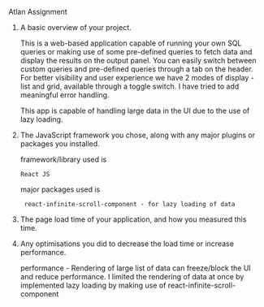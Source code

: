 Atlan Assignment

1. A basic overview of your project.

    This is a web-based application capable of running your own SQL queries or making use of some pre-defined queries to fetch data and         display the results on the output panel.
    You can easily switch between custom queries and pre-defined queries through a tab on the header.
    For better visibility and user experience we have 2 modes of display - list and grid, available through a toggle switch.
    I have tried to add meaningful error handling.
   
    This app is capable of handling large data in the UI due to the use of lazy loading.

3. The JavaScript framework you chose, along with any major plugins or packages you installed.

    framework/library used is

       React JS
       
    major packages used is
   
        react-infinite-scroll-component - for lazy loading of data

5. The page load time of your application, and how you measured this time.


6. Any optimisations you did to decrease the load time or increase performance.

    performance - 
    Rendering of large list of data can freeze/block the UI and reduce performance.
    I limited the rendering of data at once by implemented lazy loading by making use of react-infinite-scroll-component
